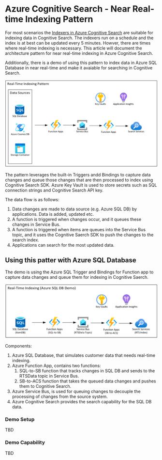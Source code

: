 # Azure Cognitive Search - Near Real-time Indexing Pattern

For most scenarios the [Indexers in Azure Cognitive Search](https://learn.microsoft.com/en-us/azure/search/search-indexer-overview) are suitable for indexing data in Cognitive Search. The indexers run on a schedule and the index is at best can be updated every 5 minutes. Howver, there are times where real-time indexing is necessary. This article will document the architecture pattern for near real-time indexing in Azure Cognitive Search.

Additionally, there is a demo of using this pattern to index data in Azure SQL Database in near real-time and make it avaiable for searching in Cognitive Search.

![Near real-time indexing pattern - Azure Cognitive Saerch](media/s1.png)

The pattern leverages the built-in Triggers andd Bindings to capture data changes and queue those changes that are then processed to index using Cognitive Search SDK. Azure Key Vault is used to store secrets such as SQL connection strings and Cognitive Search API key.

The data flow is as follows:
1. Data changes are made to data source (e.g. Azure SQL DB) by applications. Data is added, updated etc.
1. A function is triggered when changes occur, and it queues these changes in Service Bus.
1. A function is triggered when items are queues into the Service Bus topic, and it uses the Cognitive Saerch SDK to push the changes to the search index.
1. Applications can search for the most updated data.

## Using this patter with Azure SQL Database

The demo is using the Azure SQL Trigger and Bindings for Function app to capture data changes and queue them for indexing in Cognitive Saerch.

![Near real-time indexing for Azure SQL Database](media/s2.png)

Components:
1. Azure SQL Database, that simulates customer data that needs real-time indexing.
1. Azure Function App, contains two functions:
    1. SQL-to-SB function that tracks changes in SQL DB and sends to the RTSData topic in Service Bus.
    1. SB-to-ACS function that takes the queued data changes and pushes them to Cognitive Search.
1. Azure Service Bus, is used for queuing changes to decouple the processing of changes from the source system.
1. Azure Cognitive Search provides the search capability for the SQL DB data.

### Demo Setup
TBD

### Demo Capability
TBD